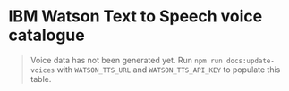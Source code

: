 # IBM Watson Text to Speech voice catalogue

> Voice data has not been generated yet. Run `npm run docs:update-voices` with `WATSON_TTS_URL` and `WATSON_TTS_API_KEY` to populate this table.
